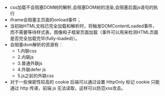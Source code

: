 - css加载不会阻塞DOM树的解析,会阻塞DOM树的渲染,会阻塞后面js语句的执行
- iframe会阻塞主页面的onload事件；
- 当初始HTML文档已完全加载和解析时，将触发DOMContentLoaded事件，而不需要等待样式表，图像和子框架页面加载（事件可以用来检测HTML页面是否完全加载完毕(fully-loaded)）。
- 会阻塞dom解析的资源有：
  - 1.内联css
  - 2.内联js
  - 3.普通外联js
  - 4.外联defer js
  - 5.js之前的外联css
- 对于一些保密性较高的 cookie 后端可以通过设置 HttpOnly 标记 cookie 只能通过 http 传递，前端 js 无法读取，这样可以防范xss攻击。